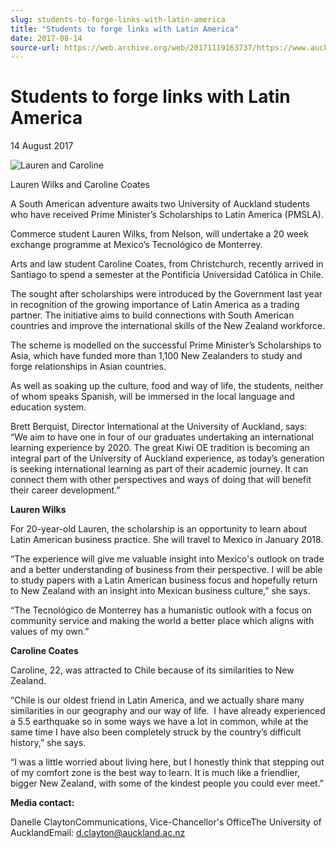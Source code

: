 ```yaml
---
slug: students-to-forge-links-with-latin-america
title: "Students to forge links with Latin America"
date: 2017-08-14
source-url: https://web.archive.org/web/20171119163737/https://www.auckland.ac.nz/en/about/news-events-and-notices/news/news-2017/08/students-to-forge-links-with-latin-america.html
---
```

Students to forge links with Latin America
==========================================

14 August 2017

![Lauren and Caroline](https://www.auckland.ac.nz/en/about/news-events-and-notices/news/news-2017/08/students-to-forge-links-with-latin-america/_jcr_content/par/textimage/image.img.jpg/1502673618013.jpg "Lauren and Caroline")

Lauren Wilks and Caroline Coates

A South American adventure awaits two University of Auckland students who have received Prime Minister’s Scholarships to Latin America (PMSLA).

Commerce student Lauren Wilks, from Nelson, will undertake a 20 week exchange programme at Mexico’s Tecnológico de Monterrey.

Arts and law student Caroline Coates, from Christchurch, recently arrived in Santiago to spend a semester at the Pontificia Universidad Católica in Chile.

The sought after scholarships were introduced by the Government last year in recognition of the growing importance of Latin America as a trading partner. The initiative aims to build connections with South American countries and improve the international skills of the New Zealand workforce.

The scheme is modelled on the successful Prime Minister’s Scholarships to Asia, which have funded more than 1,100 New Zealanders to study and forge relationships in Asian countries.

As well as soaking up the culture, food and way of life, the students, neither of whom speaks Spanish, will be immersed in the local language and education system.

Brett Berquist, Director International at the University of Auckland, says: “We aim to have one in four of our graduates undertaking an international learning experience by 2020. The great Kiwi OE tradition is becoming an integral part of the University of Auckland experience, as today’s generation is seeking international learning as part of their academic journey. It can connect them with other perspectives and ways of doing that will benefit their career development.”

**Lauren Wilks**

For 20-year-old Lauren, the scholarship is an opportunity to learn about Latin American business practice. She will travel to Mexico in January 2018.

“The experience will give me valuable insight into Mexico's outlook on trade and a better understanding of business from their perspective. I will be able to study papers with a Latin American business focus and hopefully return to New Zealand with an insight into Mexican business culture,” she says.

“The Tecnológico de Monterrey has a humanistic outlook with a focus on community service and making the world a better place which aligns with values of my own.”

**Caroline Coates**

Caroline, 22, was attracted to Chile because of its similarities to New Zealand.

“Chile is our oldest friend in Latin America, and we actually share many similarities in our geography and our way of life.  I have already experienced a 5.5 earthquake so in some ways we have a lot in common, while at the same time I have also been completely struck by the country’s difficult history,” she says.

“I was a little worried about living here, but I honestly think that stepping out of my comfort zone is the best way to learn. It is much like a friendlier, bigger New Zealand, with some of the kindest people you could ever meet.”

**Media contact:**

Danelle ClaytonCommunications, Vice-Chancellor's OfficeThe University of AucklandEmail: [d.clayton@auckland.ac.nz](mailto:d.clayton@auckland.ac.nz)